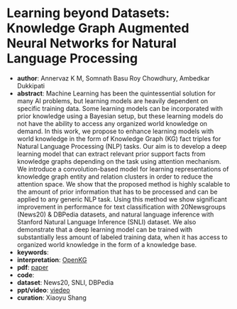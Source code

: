 # Learning beyond Datasets: Knowledge Graph Augmented Neural Networks for Natural Language Processing
* **author**: Annervaz K M, Somnath Basu Roy Chowdhury, Ambedkar Dukkipati
* **abstract**: Machine Learning has been the quintessential solution for many AI problems, but learning models are heavily dependent on specific training data. Some learning models can be incorporated with prior knowledge using a Bayesian setup, but these learning models do not have the ability to access any organized world knowledge on demand. In this work, we propose to enhance learning models with world knowledge in the form of Knowledge Graph (KG) fact triples for Natural Language Processing (NLP) tasks. Our aim is to develop a deep learning model that can extract relevant prior support facts from knowledge graphs depending on the task using attention mechanism. We introduce a convolution-based model for learning representations of knowledge graph entity and relation clusters in order to reduce the attention space. We show that the proposed method is highly scalable to the amount of prior information that has to be processed and can be applied to any generic NLP task. Using this method we show significant improvement in performance for text classification with 20Newsgroups (News20) & DBPedia datasets, and natural language inference with Stanford Natural Language Inference (SNLI) dataset. We also demonstrate that a deep learning model can be trained with substantially less amount of labeled training data, when it has access to organized world knowledge in the form of a knowledge base.
* **keywords**: 
* **interpretation**: [OpenKG](https://mp.weixin.qq.com/s/AzdgYwunmoMKIO5z2WvOxA)
* **pdf**: [paper](https://www.aclweb.org/anthology/N18-1029.pdf)
* **code**: 
* **dataset**: News20, SNLI, DBPedia
* **ppt/video**: [viedeo](http://vimeo.com/276416920)
* **curation**: Xiaoyu Shang
